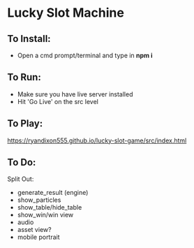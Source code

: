 # Lucky Slot Machine

## To Install:
* Open a cmd prompt/terminal and type in **npm i**

## To Run:
* Make sure you have live server installed
* Hit 'Go Live' on the src level

## To Play:
https://ryandixon555.github.io/lucky-slot-game/src/index.html

## To Do:
Split Out:
- generate_result (engine)
- show_particles
- show_table/hide_table
- show_win/win view
- audio
- asset view?
- mobile portrait